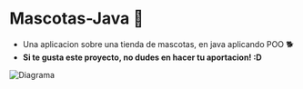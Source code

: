 # Mascotas-Java 🐶 
- Una aplicacion sobre una tienda de mascotas, en java aplicando POO 🐕
- **Si te gusta este proyecto, no dudes en hacer tu aportacion! :D**
  
![Diagrama](https://github.com/Lstrappare/Mascotas-Java/assets/119477560/e498d702-13ea-4fb5-b5ef-aead6ebb76e8)
